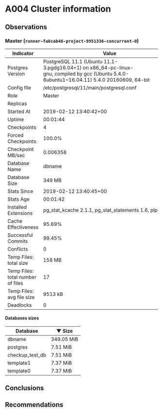 # A004 Cluster information #

## Observations ##


### Master (`runner-fa6cab46-project-9951336-concurrent-0`) ###

 Indicator | Value
-----------|-------
Postgres Version | PostgreSQL&nbsp;11.1&nbsp;(Ubuntu&nbsp;11.1-3.pgdg16.04+1)&nbsp;on&nbsp;x86_64-pc-linux-gnu,&nbsp;compiled&nbsp;by&nbsp;gcc&nbsp;(Ubuntu&nbsp;5.4.0-6ubuntu1~16.04.11)&nbsp;5.4.0&nbsp;20160609,&nbsp;64-bit
Config file | /etc/postgresql/11/main/postgresql.conf
Role | Master
Replicas | 
Started At | 2019-02-12&nbsp;13:40:42+00
Uptime | 00:01:44
Checkpoints | 4
Forced Checkpoints | 100.0%
Checkpoint MB/sec | 0.006358
Database Name | dbname
Database Size | 349&nbsp;MB
Stats Since | 2019-02-12&nbsp;13:40:45+00
Stats Age | 00:01:42
Installed Extensions | pg_stat_kcache&nbsp;2.1.1,&nbsp;pg_stat_statements&nbsp;1.6,&nbsp;plpgsql&nbsp;1.0
Cache Effectiveness | 95.69%
Successful Commits | 99.45%
Conflicts | 0
Temp Files: total size | 158&nbsp;MB
Temp Files: total number of files | 17
Temp Files: avg file size | 9513&nbsp;kB
Deadlocks | 0

#### Databases sizes ####
Database | &#9660;&nbsp;Size
---------|------
dbname | 349.05 MiB
postgres | 7.51 MiB
checkup_test_db | 7.51 MiB
template1 | 7.37 MiB
template0 | 7.37 MiB


## Conclusions ##


## Recommendations ##

